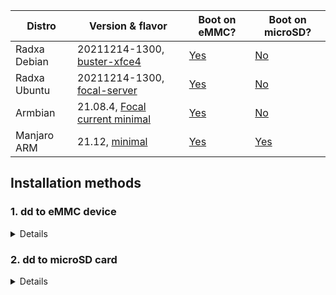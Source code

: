 | Distro | Version & flavor | Boot on eMMC? | Boot on microSD? |
|--------|---------|---------------|------------------|
| Radxa Debian | 20211214-1300, [buster-xfce4](https://github.com/RadxaYuntian/debos-radxa/releases/download/20211214-1310/radxa-zero-debian-buster-xfce4-arm64-20211214-1300-mbr.img.gz) | [Yes](#1-dd-to-eMMC-device) | [No](#2-dd-to-microSD-card) |
| Radxa Ubuntu | 20211214-1300, [focal-server](https://github.com/RadxaYuntian/debos-radxa/releases/download/20211214-1310/radxa-zero-ubuntu-focal-server-arm64-20211214-1248-mbr.img.gz) | [Yes](#1-dd-to-eMMC-device) | [No](#2-dd-to-microSD-card) |
| Armbian | 21.08.4, [Focal current minimal](https://redirect.armbian.com/radxa-zero/Focal_current_minimal) | [Yes](#1-dd-to-eMMC-device) | [No](#2-dd-to-microSD-card) |
| Manjaro ARM | 21.12, [minimal](https://github.com/manjaro-arm/radxa-zero-images/releases/download/21.12/Manjaro-ARM-minimal-radxa-zero-21.12.img.xz) | [Yes](#1-dd-to-eMMC-device) | [Yes](#2-dd-to-microSD-card) |

## Installation methods

### 1. dd to eMMC device
<details>
First, boot your Radxa Zero into <a href="https://wiki.radxa.com/Zero/dev/maskrom#Enable_maskrom"><code>maskrom mode</code></a>, then execute the following command:

```
# Install necessary host packages
# Here we assume you are running Ubuntu
sudo apt update
sudo apt install python3-pip
sudo pip3 install pyamlboot
# Download rz-udisk-loader.bin
wget https://dl.radxa.com/zero/images/loader/rz-udisk-loader.bin
# Enable USB Mass Storage mode on the device
sudo boot-g12.py rz-fastboot-loader.bin
# Check which block device is Zero's eMMC
#
# BE VERY CAREFUL OR YOU MIGHT WIPE YOUR OTHER DISK!
#
lsusb
# Pipe your xz image to the device...
xzcat ./your_distro.img.xz | sudo dd of=/dev/sdX bs=128M && sync
```
Unplug and replug the power cable on Radxa Zero. You should now boot into your newly installed distro.
</details>

### 2. dd to microSD card
<details>
You need to wipe your eMMC's bootloader before you can make sure Radxa Zero will boot off microSD card.
This only needs to be done once for microSD boot. If you have done so already, skip to flashing image.

To erase bootloader, boot your Radxa Zero into <a href="https://wiki.radxa.com/Zero/dev/maskrom#Enable_maskrom"><code>maskrom mode</code></a>, then execute the following command:

```
# Install necessary host packages
# Here we assume you are running Ubuntu
sudo apt update
sudo apt install python3-pip
sudo pip3 install pyamlboot
bash <(curl -s https://raw.githubusercontent.com/corbindavenport/nexus-tools/master/install.sh)
# Download rz-fastboot-loader.bin
wget https://dl.radxa.com/zero/images/loader/rz-fastboot-loader.bin
# Enable factory mode on the device
sudo boot-g12.py rz-fastboot-loader.bin
# Wipe eMMC's bootloader
# This will make eMMC unbootable
# If you want to boot from eMMC again you have to reinstall your distro
sudo fastboot erase bootloader
sudo fastboot reboot
```
To flash image to your microSD card, insert the card to your computer first, then execute the following command:
```
# Check which block device is the microSD card
#
# BE VERY CAREFUL OR YOU MIGHT WIPE YOUR OTHER DISK!
#
lsusb
# Pipe your xz image to the device...
xzcat ./your_distro.img.xz | sudo dd of=/dev/sdX bs=128M && sync
```
Eject your microSD card and plug it into your Radxa Zero. Unplug and replug the power cable on Radxa Zero. You should now boot into your newly installed distro.
</details>